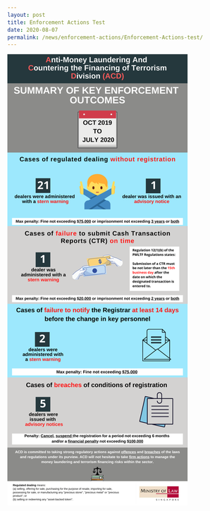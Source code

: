 ```yaml
---
layout: post
title: Enforcement Actions Test
date: 2020-08-07
permalink: /news/enforcement-actions/Enforcement-Actions-test/
---
```


<a href="/images/Enforcement%20Actions_20200807.pdf" target="_blank"><img src="/images/Enforcement%20Actions_20200807.png"></a> 
